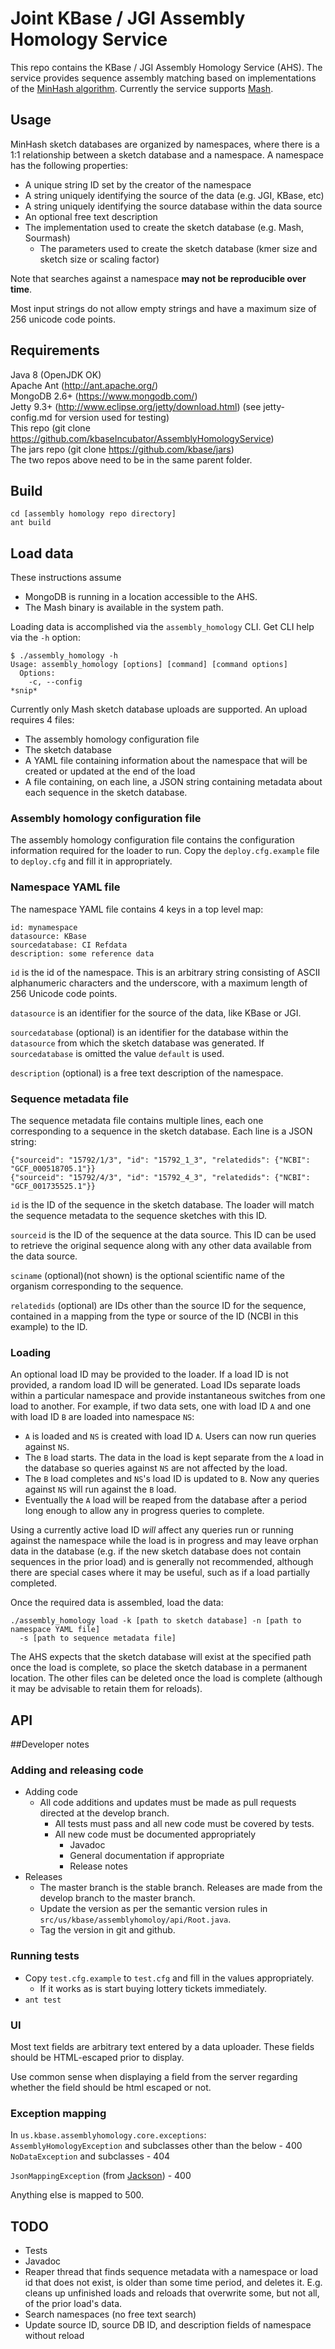 # Joint KBase / JGI Assembly Homology Service

This repo contains the KBase / JGI Assembly Homology Service (AHS). The service provides sequence
assembly matching based on implementations of the
[MinHash algorithm](https://ieeexplore.ieee.org/abstract/document/666900/?reload=tru). Currently
the service supports
[Mash](https://genomebiology.biomedcentral.com/articles/10.1186/s13059-016-0997-x).

## Usage

MinHash sketch databases are organized by namespaces, where there is a 1:1 relationship between
a sketch database and a namespace. A namespace has the following properties:
* A unique string ID set by the creator of the namespace
* A string uniquely identifying the source of the data (e.g. JGI, KBase, etc)
* A string uniquely identifying the source database within the data source
* An optional free text description
* The implementation used to create the sketch database (e.g. Mash, Sourmash)
  * The parameters used to create the sketch database (kmer size and sketch size or scaling factor)
  
Note that searches against a namespace **may not be reproducible over time**. 

Most input strings do not allow empty strings and have a maximum size of 256 unicode code points.

## Requirements

Java 8 (OpenJDK OK)  
Apache Ant (http://ant.apache.org/)  
MongoDB 2.6+ (https://www.mongodb.com/)  
Jetty 9.3+ (http://www.eclipse.org/jetty/download.html)
    (see jetty-config.md for version used for testing)  
This repo (git clone https://github.com/kbaseIncubator/AssemblyHomologyService)  
The jars repo (git clone https://github.com/kbase/jars)  
The two repos above need to be in the same parent folder.

## Build

```
cd [assembly homology repo directory]
ant build
```

## Load data

These instructions assume
* MongoDB is running in a location accessible to the AHS.
* The Mash binary is available in the system path.

Loading data is accomplished via the `assembly_homology` CLI. Get CLI help via the `-h` option:

```
$ ./assembly_homology -h
Usage: assembly_homology [options] [command] [command options]
  Options:
    -c, --config
*snip*
```

Currently only Mash sketch database uploads are supported. An upload requires 4 files:

* The assembly homology configuration file
* The sketch database
* A YAML file containing information about the namespace that will be created or updated at the
  end of the load
* A file containing, on each line, a JSON string containing metadata about each sequence in
  the sketch database.

### Assembly homology configuration file

The assembly homology configuration file contains the configuration information required for the
loader to run. Copy the `deploy.cfg.example` file to `deploy.cfg`
and fill it in appropriately.

### Namespace YAML file

The namespace YAML file contains 4 keys in a top level map:

```
id: mynamespace
datasource: KBase
sourcedatabase: CI Refdata
description: some reference data
```

`id` is the id of the namespace. This is an arbitrary string consisting of ASCII alphanumeric
characters and the underscore, with a maximum length of 256 Unicode code points.

`datasource` is an identifier for the source of the data, like KBase or JGI.

`sourcedatabase` (optional) is an identifier for the database within the `datasource` from
which the sketch database was generated. If `sourcedatabase` is omitted the value `default`
is used.

`description` (optional) is a free text description of the namespace.

### Sequence metadata file

The sequence metadata file contains multiple lines, each one corresponding to a sequence in the
sketch database. Each line is a JSON string:

```
{"sourceid": "15792/1/3", "id": "15792_1_3", "relatedids": {"NCBI": "GCF_000518705.1"}}
{"sourceid": "15792/4/3", "id": "15792_4_3", "relatedids": {"NCBI": "GCF_001735525.1"}}
```

`id` is the ID of the sequence in the sketch database. The loader will match the sequence metadata
to the sequence sketches with this ID.

`sourceid` is the ID of the sequence at the data source. This ID can be used to retrieve the
original sequence along with any other data available from the data source.

`sciname` (optional)(not shown) is the optional scientific name of the organism corresponding to
the sequence.

`relatedids` (optional) are IDs other than the source ID for the sequence, contained in a mapping
from the type or source of the ID (NCBI in this example) to the ID.

### Loading

An optional load ID may be provided to the loader. If a load ID is not provided, a random load ID
will be generated. Load IDs separate loads within a particular namespace and provide instantaneous
switches from one load to another. For example, if two data sets, one with load ID `A` and one
with load ID `B` are loaded into namespace `NS`:

* `A` is loaded and `NS` is created with load ID `A`. Users can now run queries against `NS`.
* The `B` load starts. The data in the load is kept separate from the `A` load in the database
  so queries against `NS` are not affected by the load.
* The `B` load completes and `NS`'s load ID is updated to `B`. Now any queries against `NS` will
  run against the `B` load.
* Eventually the `A` load will be reaped from the database after a period long enough to allow
  any in progress queries to complete.

Using a currently active load ID *will* affect any queries run or running against the namespace
while the load is in progress and may leave orphan data in the database (e.g. if the new sketch
database does not contain sequences in the prior load) and is generally not recommended, although
there are special cases where it may be useful, such as if a load partially completed.

Once the required data is assembled, load the data:

```
./assembly_homology load -k [path to sketch database] -n [path to namespace YAML file]
  -s [path to sequence metadata file]
```

The AHS expects that the sketch database will exist at the specified path once the load is
complete, so place the sketch database in a permanent location. The other files can be deleted
once the load is complete (although it may be advisable to retain them for reloads).

## API

##Developer notes

### Adding and releasing code

* Adding code
  * All code additions and updates must be made as pull requests directed at the develop branch.
    * All tests must pass and all new code must be covered by tests.
    * All new code must be documented appropriately
      * Javadoc
      * General documentation if appropriate
      * Release notes
* Releases
  * The master branch is the stable branch. Releases are made from the develop branch to the master
    branch.
  * Update the version as per the semantic version rules in `src/us/kbase/assemblyhomoloy/api/Root.java`.
  * Tag the version in git and github.

### Running tests

* Copy `test.cfg.example` to `test.cfg` and fill in the values appropriately.
  * If it works as is start buying lottery tickets immediately.
* `ant test`

### UI

Most text fields are arbitrary text entered by a data uploader. These fields should be
HTML-escaped prior to display.
  
Use common sense when displaying a field from the server regarding whether the field should be
html escaped or not.
  
### Exception mapping

In `us.kbase.assemblyhomology.core.exceptions`:  
`AssemblyHomologyException` and subclasses other than the below - 400  
`NoDataException` and subclasses - 404  

`JsonMappingException` (from [Jackson](https://github.com/FasterXML/jackson)) - 400  

Anything else is mapped to 500.

## TODO

* Tests
* Javadoc
* Reaper thread that finds sequence metadata with a namespace or load id that does not exist,
  is older than some time period, and deletes it. E.g. cleans up unfinished loads and reloads
  that overwrite some, but not all, of the prior load's data.
* Search namespaces (no free text search)
* Update source ID, source DB ID, and description fields of namespace without reload